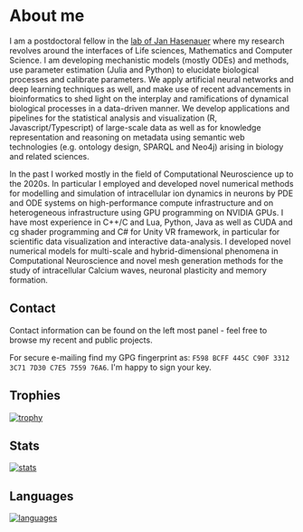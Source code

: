 # About me

I am a postdoctoral fellow in the [lab of Jan Hasenauer](https://www.mathematics-and-life-sciences.uni-bonn.de/en/group-members/hasenauer-group) where my research revolves around the interfaces of Life sciences, Mathematics and Computer Science. I am developing mechanistic models (mostly ODEs) and methods, use parameter estimation (Julia and Python) to elucidate biological processes and calibrate parameters. We apply artificial neural networks and deep learning techniques as well, and make use of recent advancements in bioinformatics to shed light on the interplay and ramifications of dynamical biological processes in a data-driven manner. We develop applications and pipelines for the statistical analysis and visualization (R, Javascript/Typescript) of large-scale data as well as for knowledge representation and reasoning on metadata using semantic web technologies (e.g. ontology design, SPARQL and Neo4j) arising in biology and related sciences. 

In the past I worked mostly in the field of Computational Neuroscience up to the 2020s. In particular I employed and developed novel numerical methods for modelling and simulation of intracellular ion dynamics in neurons by PDE and ODE systems on high-performance compute infrastructure and on heterogeneous infrastructure using GPU programming on NVIDIA GPUs. I have most experience in C++/C and Lua, Python, Java as well as CUDA and cg shader programming and C# for Unity VR framework, in particular for scientific data visualization and interactive data-analysis. I developed novel numerical models for multi-scale and hybrid-dimensional phenomena in Computational Neuroscience and novel mesh generation methods for the study of intracellular Calcium waves, neuronal plasticity and memory formation. 

## Contact
Contact information can be found on the left most panel - feel free to browse my recent and public projects.

For secure e-mailing find my GPG fingerprint as:  `F598 BCFF 445C C90F 3312 3C71 7D30 C7E5 7559 76A6`. 
I'm happy to sign your key.

## Trophies 
[![trophy](https://github-profile-trophy.vercel.app/?username=stephanmg&theme=onedark&row=1&column=7)](https://github.com/stephanmg?tab=repositories&q=&type=source&language=)

## Stats
[![stats](https://github-readme-stats.vercel.app/api?username=stephanmg&bg_color=30,e96443,904e95&title_color=fff&text_color=fff&show_icons=true&theme=merko)](https://github.com/stephanmg?tab=repositories&q=&type=source&language=)

## Languages
[![languages](https://github-readme-stats.vercel.app/api/top-langs/?username=stephanmg&langs_count=20&layout=compact&count_private=true&bg_color=30,e96443,904e95&title_color=fff&text_color=fff&theme=merko)](https://github.com/stephanmg?tab=repositories)
